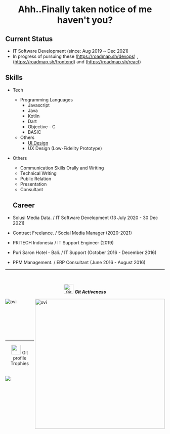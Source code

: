 <h1 align="center">Ahh..Finally taken notice of me haven't you? </h1>

## Current Status

- IT Software Development (since: Aug 2019 ~ Dec 2021)
- In progress of pursuing these (https://roadmap.sh/devops) , (https://roadmap.sh/frontend) and (https://roadmap.sh/react)

## Skills

- Tech
  - Programming Languages
    - Javascript
    - Java
    - Kotlin
    - Dart
    - Objective - C
    - BASIC
  - Others
    - <a href ="https://dribbble.com/reinskywalker">UI Design</a>
    - UX Design (Low-Fidelity Prototype)
- Others
  - Communication Skills Orally and Writing
  - Technical Writing
  - Public Relation
  - Presentation
  - Consultant



  
  ## Career
- Solusi Media Data. / IT Software Development (13 July 2020 - 30 Dec 2021)
- Contract Freelance. / Social Media Manager (2020-2021)
- PRITECH Indonesia / IT Support Engineer (2019)
- Puri Saron Hotel - Bali. / IT Support (October 2016 - December 2016)
- PPM Management. / ERP Consultant (June 2016 - August 2016)



<p align="center"> 

  <hr><br>
  <p align="center">
 <img src="https://media.giphy.com/media/W5eoZHPpUx9sapR0eu/giphy.gif" width="30px" alt="Git"/>&nbsp;<i><b>Git Activeness</b></i></p>
<p><img align="left" src="https://github-readme-stats.vercel.app/api/top-langs?username=reinskywalker&show_icons=true&locale=en&layout=compact&theme=chartreuse-dark" alt="ovi" /></p>
<p>&nbsp;<img align="right" src="https://github-readme-stats.vercel.app/api?username=reinskywalker&show_icons=true&locale=en&theme=chartreuse-dark" alt="ovi" width="410" /></p>
<br><br><br><br><br>

<hr>


<p align="center"><img src="https://media.giphy.com/media/QaMcXSekUWx7aogAUr/giphy.gif" width="30" />&nbsp;Git profile Trophies</p><br>
<img src="https://github-profile-trophy.vercel.app/?username=reinskywalker&theme=juicyfresh&no-bg=false"/>
